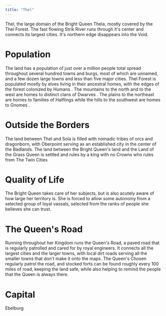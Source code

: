 ```yaml
---
title: "Thel"
---
```

Thel, the large domain of the Bright Queen Thela, mostly covered by the Thel Forest. The fast flowing Strik River runs through it's center and connects its largest cities. It's northern edge disappears into the Void.

# Population
The land has a population of just over a million people total spread throughout several hundred towns and burgs, most of which are unnamed, and a few dozen large towns and less than five major cities. 
Thel Forest  is populated mostly by elves  living in their ancestral homes, with the edges of the forest colonized by  Humans .
The mountains to the north and to the west are homes to distinct clans of  Dwarves .
The plains to the northeast are homes to families of  Halflings  while the hills to the southwest are homes to  Gnomes .

# Outside the Borders
The land between Thel and Sola is filled with nomadic tribes of orcs and dragonborn, with  Oberpoint  serving as an established city in the center of the Badlands.
The land between the Bright Queen's land and the  Land of the Grass Queen  is settled and rules by a king with no  Crowns  who rules from  The Twin Cities 

# Quality of Life
The Bright Queen takes care of her subjects, but is also acutely aware of how large her territory is. She is forced to allow some autonomy from a selected group of loyal vassals, selected from the ranks of people she believes she can trust. 

# The Queen's Road
Running throughout her Kingdom runs the Queen's Road, a paved road that is regularly patrolled and cared for by royal engineers. It connects all the largest cities and the larger towns, with local dirt roads serving all the smaller towns that don't make it onto the maps.
The Queen's Chosen  regularly patrol the road, and stocked forts can be found roughly every 100 miles of road, keeping the land safe, while also helping to remind the people that the Queen is always there.

# Capital
 Ebelburg  
